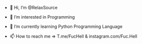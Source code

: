 - 👋 Hi, I’m @RelaxSource
- 👀 I’m interested in Programming
- 🌱 I’m currently learning Python Programming Language

- 📫 How to reach me => T.me/FucHell & instagram.com/Fuc.Hell

<!---
RelaxSource/RelaxSource is a ✨ special ✨ repository because its `README.md` (this file) appears on your GitHub profile.
You can click the Preview link to take a look at your changes.
--->
